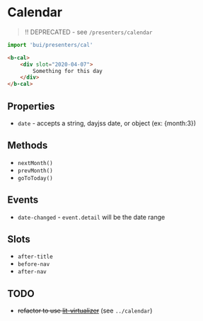 Calendar
==========

> !! DEPRECATED - see `/presenters/calendar`

```js
import 'bui/presenters/cal'
```

```html
<b-cal>
    <div slot="2020-04-07">
        Something for this day
    </div>
</b-cal>
```
<!--
<b-cal date="2020-04-1" style="min-height:740px">
    <div slot="2020-04-07">
        Something for this day
    </div>
</b-cal>
-->

## Properties
- `date` - accepts a string, dayjss date, or object (ex: {month:3})

## Methods
- `nextMonth()`
- `prevMonth()`
- `goToToday()`

## Events

- `date-changed` - `event.detail` will be the date range

## Slots

- `after-title`
- `before-nav`
- `after-nav`

## TODO
- ~~refactor to use [lit-virtualizer](https://www.npmjs.com/package/lit-virtualizer)~~ (see `../calendar`)